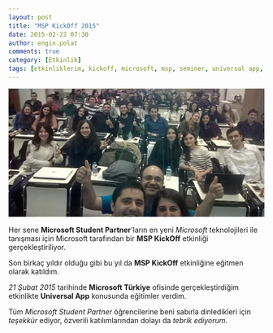 ```yaml
---
layout: post
title: "MSP KickOff 2015"
date: 2015-02-22 07:30
author: engin.polat
comments: true
category: [Etkinlik]
tags: [etkinliklerim, kickoff, microsoft, msp, seminer, universal app, uwp]
---
```

![](/assets/uploads/2015/02/MSPKickOff2015.jpg)

Her sene **Microsoft Student Partner**'ların en yeni *Microsoft* teknolojileri ile tanışması için Microsoft tarafından bir **MSP KickOff** etkinliği gerçekleştiriliyor.

Son birkaç yıldır olduğu gibi bu yıl da **MSP KickOff** etkinliğine eğitmen olarak katıldım.

*21 Şubat 2015* tarihinde **Microsoft Türkiye** ofisinde gerçekleştirdiğim etkinlikte **Universal App** konusunda eğitimler verdim.

Tüm *Microsoft Student Partner* öğrencilerine beni sabırla dinledikleri için *teşekkür* ediyor, özverili katılımlarından dolayı da *tebrik ediyorum*.